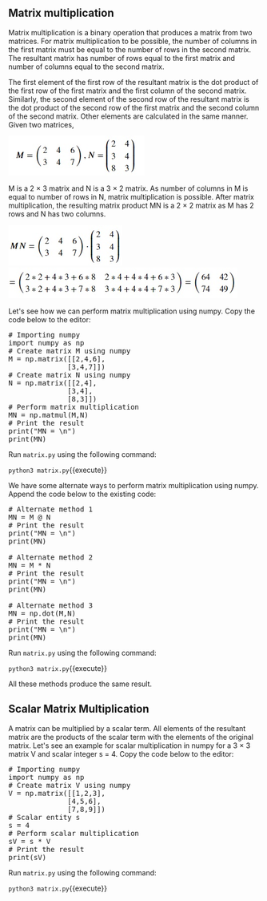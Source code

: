 ## Matrix multiplication
Matrix multiplication is a binary operation that produces a matrix from two matrices. For matrix multiplication to be possible, the number of columns in the first matrix must be equal to the number of rows in the second matrix. The resultant matrix has number of rows equal to the first matrix and number of columns equal to the second matrix.

The first element of the first row of the resultant matrix is the dot product of the first row of the first matrix and the first column of the second matrix. Similarly, the second element of the second row of the resultant matrix is the dot product of the second row of the first matrix and the second column of the second matrix. Other elements are calculated in the same manner. Given two matrices,

![Matrix Multiplication 1](./assets/matmul1.jpg)

M is a 2 × 3 matrix and N is a 3 × 2 matrix. As number of columns in M is equal to number of rows in N, matrix multiplication is possible. After matrix multiplication, the resulting matrix product MN is a 2 × 2 matrix as M has 2 rows and N has two columns.

![Matrix Multiplication 2](./assets/matmul2.jpg)
![Matrix Multiplication 3](./assets/matmul3.jpg)

Let's see how we can perform matrix multiplication using numpy. Copy the code below to the editor:

<pre class="file" data-filename="matrix.py" data-target="replace">
# Importing numpy
import numpy as np
# Create matrix M using numpy
M = np.matrix([[2,4,6],
              [3,4,7]])
# Create matrix N using numpy
N = np.matrix([[2,4],
              [3,4],
              [8,3]])
# Perform matrix multiplication
MN = np.matmul(M,N)
# Print the result
print("MN = \n")
print(MN)
</pre>

Run `matrix.py` using the following command:

`python3 matrix.py`{{execute}}

We have some alternate ways to perform matrix multiplication using numpy. Append the code below to the existing code:

<pre class="file" data-filename="matrix.py" data-target="append">
# Alternate method 1
MN = M @ N
# Print the result
print("MN = \n")
print(MN)

# Alternate method 2
MN = M * N
# Print the result
print("MN = \n")
print(MN)

# Alternate method 3
MN = np.dot(M,N)
# Print the result
print("MN = \n")
print(MN)
</pre>

Run `matrix.py` using the following command:

`python3 matrix.py`{{execute}}

All these methods produce the same result.

## Scalar Matrix Multiplication
A matrix can be multiplied by a scalar term. All elements of the resultant matrix are the products of the scalar term with the elements of the original matrix. Let's see an example for scalar multiplication in numpy for a 3 × 3 matrix V and scalar integer s = 4. Copy the code below to the editor:

<pre class="file" data-filename="matrix.py" data-target="replace">
# Importing numpy
import numpy as np
# Create matrix V using numpy
V = np.matrix([[1,2,3],
              [4,5,6],
              [7,8,9]])
# Scalar entity s
s = 4
# Perform scalar multiplication
sV = s * V
# Print the result
print(sV)
</pre>

Run `matrix.py` using the following command:

`python3 matrix.py`{{execute}}